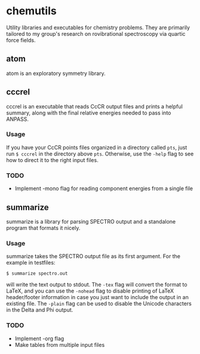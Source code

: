 # chemutils

Utility libraries and executables for chemistry problems. They are
primarily tailored to my group's research on rovibrational
spectroscopy via quartic force fields.

## atom

atom is an exploratory symmetry library.

## cccrel

cccrel is an executable that reads CcCR output files and prints a helpful summary, along
with the final relative energies needed to pass into ANPASS.

### Usage

If you have your CcCR points files organized in a directory called
`pts`, just run `$ cccrel` in the directory above `pts`. Otherwise,
use the `-help` flag to see how to direct it to the right input files.

### TODO
* Implement -mono flag for reading component energies from a single
  file

## summarize

summarize is a library for parsing SPECTRO output and a standalone
program that formats it nicely.

### Usage

summarize takes the SPECTRO output file as its first argument. For the
example in testfiles:

```
$ summarize spectro.out
```

will write the text output to stdout. The `-tex` flag will convert the
format to LaTeX, and you can use the `-nohead` flag to disable
printing of LaTeX header/footer information in case you just want to
include the output in an existing file. The `-plain` flag can be used
to disable the Unicode characters in the Delta and Phi output.

### TODO
* Implement -org flag
* Make tables from multiple input files